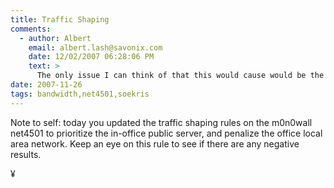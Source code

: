 ```yaml
---
title: Traffic Shaping
comments:
  - author: Albert
    email: albert.lash@savonix.com
    date: 12/02/2007 06:28:06 PM
    text: >
      The only issue I can think of that this would cause would be the VOIP service, but I think that since the public server doesn't use all the bandwidth, it should be OK. I also prioritized traffic to the SIP IP, so it should be fine.
date: 2007-11-26
tags: bandwidth,net4501,soekris
---
```

Note to self: today you updated the traffic shaping rules on the m0n0wall net4501 to prioritize the in-office public server, and penalize the office local area network. Keep an eye on this rule to see if there are any negative results.

¥

